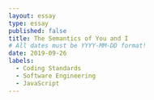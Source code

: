 ```yaml
---
layout: essay
type: essay
published: false
title: The Semantics of You and I
# All dates must be YYYY-MM-DD format!
date: 2019-09-26
labels:
  - Coding Standards
  - Software Engineering
  - JavaScript
---
```


